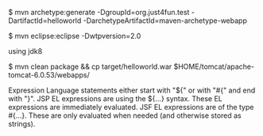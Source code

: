 $ mvn archetype:generate -DgroupId=org.just4fun.test -DartifactId=helloworld -DarchetypeArtifactId=maven-archetype-webapp

$ mvn eclipse:eclipse -Dwtpversion=2.0

using jdk8

$ mvn clean package && cp target/helloworld.war $HOME/tomcat/apache-tomcat-6.0.53/webapps/

Expression Language statements either start with "${" or with "#{" and end with "}". JSP EL expressions are using the ${...} syntax. These EL expressions are immediately evaluated. JSF EL expressions are of the type #{...}. These are only evaluated when needed (and otherwise stored as strings).

